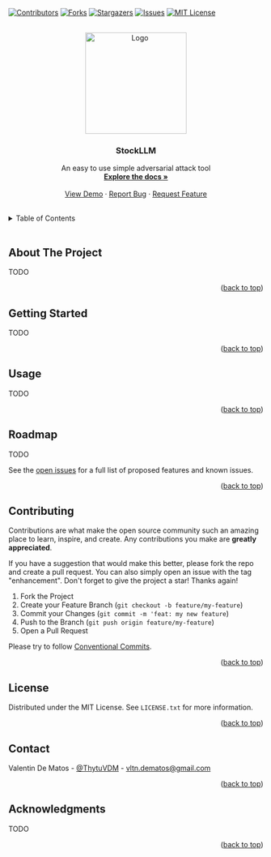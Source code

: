 <div id="top"></div>

[![Contributors][contributors-shield]][contributors-url]
[![Forks][forks-shield]][forks-url]
[![Stargazers][stars-shield]][stars-url]
[![Issues][issues-shield]][issues-url]
[![MIT License][license-shield]][license-url]


<br />
<div align="center">
  <a href="https://github.com/Thytu/StockLLM">
    <img src="https://github.com/Thytu/StockLLM/assets/43698357/1e7bad49-7903-4a7a-b663-d44091112514" alt="Logo" width="200" height="200">
  </a>

  <h3 align="center">StockLLM</h3>

  <p align="center">
    An easy to use simple adversarial attack tool
    <br />
    <a href="#usage"><strong>Explore the docs »</strong></a>
    <br />
    <br />
    <a href="#about-the-project">View Demo</a>
    · <a href="https://github.com/Thytu/StockLLM/issues">Report Bug</a>
    · <a href="https://github.com/Thytu/StockLLM/issues">Request Feature</a>
  </p>
</div>

<br/>

<!-- TABLE OF CONTENTS -->
<details>
  <summary>Table of Contents</summary>
  <ol>
    <li><a href="#about-the-project">About The Project</a></li>
    <li><a href="#getting-started">Getting Started</a></li>
    <li><a href="#usage">Usage</a></li>
    <li><a href="#roadmap">Roadmap</a></li>
    <li><a href="#contributing">Contributing</a></li>
    <li><a href="#license">License</a></li>
    <li><a href="#contact">Contact</a></li>
    <li><a href="#acknowledgments">Acknowledgments</a></li>
  </ol>
</details>

<br/>


## About The Project

TODO

<p align="right">(<a href="#top">back to top</a>)</p>


## Getting Started

TODO

<p align="right">(<a href="#top">back to top</a>)</p>



## Usage

TODO


<p align="right">(<a href="#top">back to top</a>)</p>


## Roadmap

TODO

See the [open issues](https://github.com/Thytu/StockLLM/issues) for a full list of proposed features and known issues.

<p align="right">(<a href="#top">back to top</a>)</p>



## Contributing

Contributions are what make the open source community such an amazing place to learn, inspire, and create. Any contributions you make are **greatly appreciated**.

If you have a suggestion that would make this better, please fork the repo and create a pull request. You can also simply open an issue with the tag "enhancement".
Don't forget to give the project a star! Thanks again!


1. Fork the Project
2. Create your Feature Branch (`git checkout -b feature/my-feature`)
3. Commit your Changes (`git commit -m 'feat: my new feature`)
4. Push to the Branch (`git push origin feature/my-feature`)
5. Open a Pull Request

Please try to follow [Conventional Commits](https://www.conventionalcommits.org/en/v1.0.0/).

<p align="right">(<a href="#top">back to top</a>)</p>



## License

Distributed under the MIT License. See `LICENSE.txt` for more information.

<p align="right">(<a href="#top">back to top</a>)</p>



## Contact

Valentin De Matos - [@ThytuVDM](https://twitter.com/ThytuVDM) - vltn.dematos@gmail.com

<p align="right">(<a href="#top">back to top</a>)</p>



## Acknowledgments

TODO

<p align="right">(<a href="#top">back to top</a>)</p>



<!-- MARKDOWN LINKS & IMAGES -->
[contributors-shield]: https://img.shields.io/github/contributors/Thytu/StockLLM.svg?style=for-the-badge
[contributors-url]: https://github.com/Thytu/StockLLM/graphs/contributors
[issues]: https://img.shields.io/github/issues/Thytu/StockLLM
[forks-shield]: https://img.shields.io/github/forks/Thytu/StockLLM.svg?style=for-the-badge
[forks-url]: https://github.com/Thytu/StockLLM/network/members
[stars-shield]: https://img.shields.io/github/stars/Thytu/StockLLM.svg?style=for-the-badge
[stars-url]: https://github.com/Thytu/StockLLM/stargazers
[issues-shield]: https://img.shields.io/github/issues/Thytu/StockLLM.svg?style=for-the-badge
[issues-url]: https://github.com/Thytu/StockLLM/issues
[license-shield]: https://img.shields.io/github/license/Thytu/StockLLM.svg?style=for-the-badge
[license-url]: https://github.com/Thytu/StockLLM/blob/master/LICENSE.txt
[product-screenshot]: .img/demo-simple.gif
